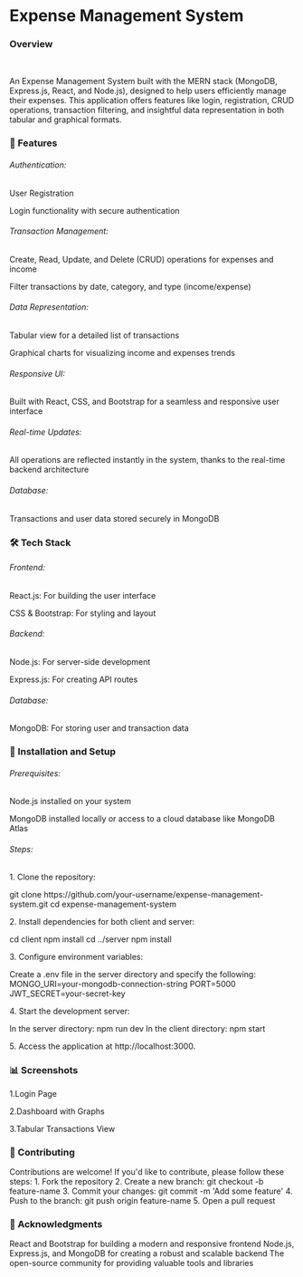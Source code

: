 <h1>Expense Management System</h1>
<h3>Overview</h3> <br>
<p>An Expense Management System built with the MERN stack (MongoDB, Express.js, React, and Node.js), designed to help users efficiently manage their expenses. This application offers features like login, registration, CRUD operations, transaction filtering, and insightful data representation in both tabular and graphical formats.</p>
<h3>🚀 Features</h3>
<h6>Authentication:</h6>
<p>User Registration</p>
<p>Login functionality with secure authentication</p>
<h6>Transaction Management:</h6>
<p>Create, Read, Update, and Delete (CRUD) operations for expenses and income</p>
<p>Filter transactions by date, category, and type (income/expense)</p>
<h6>Data Representation:</h6>
<p>Tabular view for a detailed list of transactions</p>
<p>Graphical charts for visualizing income and expenses trends</p>
<h6>Responsive UI:</h6>
<p>Built with React, CSS, and Bootstrap for a seamless and responsive user interface</p>
<h6>Real-time Updates:</h6>
<p>All operations are reflected instantly in the system, thanks to the real-time backend architecture</p>
<h6>Database:</h6>
<p>Transactions and user data stored securely in MongoDB</p>
<h3>🛠️ Tech Stack</h3>
<h6>Frontend:</h6>
<p>React.js: For building the user interface</p>
<p>CSS & Bootstrap: For styling and layout</p>
<h6>Backend:</h6>
<p>Node.js: For server-side development</p>
<p>Express.js: For creating API routes</p>
<h6>Database:</h6>
<p>MongoDB: For storing user and transaction data</p>
<h3>🔧 Installation and Setup</h3>
<h6>Prerequisites:</h6>
<p>Node.js installed on your system</p>
<p>MongoDB installed locally or access to a cloud database like MongoDB Atlas</p>
<h6>Steps:</h6>
<p>1. Clone the repository:</p>
git clone https://github.com/your-username/expense-management-system.git
cd expense-management-system
<p>2. Install dependencies for both client and server:</p>
cd client
npm install
cd ../server
npm install
<p>3. Configure environment variables:</p>
Create a .env file in the server directory and specify the following:
MONGO_URI=your-mongodb-connection-string
PORT=5000
JWT_SECRET=your-secret-key
<p>4. Start the development server:</p>
In the server directory:
npm run dev
In the client directory:
npm start
<p>5. Access the application at http://localhost:3000.</p>
<h3>📊 Screenshots</h3>
<p>1.Login Page</p>
<p>2.Dashboard with Graphs</p>
<p>3.Tabular Transactions View</p>
<h3>🤝 Contributing</h3>
Contributions are welcome! If you'd like to contribute, please follow these steps:
1. Fork the repository
2. Create a new branch: git checkout -b feature-name
3. Commit your changes: git commit -m 'Add some feature'
4. Push to the branch: git push origin feature-name
5. Open a pull request
<h3>🌟 Acknowledgments</h3>
React and Bootstrap for building a modern and responsive frontend
Node.js, Express.js, and MongoDB for creating a robust and scalable backend
The open-source community for providing valuable tools and libraries


